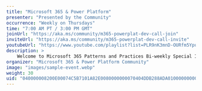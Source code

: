 ```yaml
---
title: "Microsoft 365 & Power Platform"
presenter: "Presented by the Community"
occurrence: "Weekly on Thursdays"
time: "7:00 AM PT / 3:00 PM GMT"
joinUrl: "https://aka.ms/community/m365-powerplat-dev-call-join"
inviteUrl: "https://aka.ms/community/m365-powerplat-dev-call-invite"
youtubeUrl: "https://www.youtube.com/playlist?list=PLR9nK3mnD-OURfm5Ypu-wK52cxBv_gXCA"
description: >
    Welcome to Microsoft 365 Patterns and Practices Bi-weekly Special Interest Group call around Microsoft 365 General developer topics. Topics covered in this call are solution designs, provisioning, Microsoft Teams, SharePoint, Online, Power Platform etc. across the platform with updates from Microsoft and 2-3 live demos.
organizer: "Microsoft 365 & Power Platform Community"
image: "images/sample-event.webp"
weight: 30
uid: "040000008200E00074C5B7101A82E0080000000070404DDB288ADA01000000000000000010000000F485AAF2995C3947AF4B1E87F01384A0"
---
```

